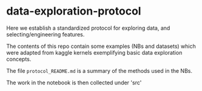 # data-exploration-protocol

Here we establish a standardized protocol for exploring data, and selecting/engineering features.

The contents of this repo contain some examples (NBs and datasets) which were adapted from kaggle kernels exemplifying basic data exploration concepts.

The file `protocol_README.md` is a summary of the methods used in the NBs.

The work in the notebook is then collected under 'src'
